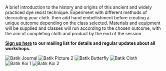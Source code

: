 A brief introduction to the history and origins of this ancient and widely practiced dye resist technique.  Experiment with different methods of decorating your cloth. then add hand embellishment before creating a unique outcome depending on the class selected.
Materials and equipment will be supplied and classes will run according to the chosen outcome, with the aim of completing cloth and product by the end of the session.

**[Sign up here](/contact)  to our mailing list for details and regular updates about all workshops.**

![Batik Journal](http://textilesatthestablehouse.co.uk/assets/BatikJournal.jpg)
![Batik Picture 2](http://textilesatthestablehouse.co.uk/assets/BatikPicture2.jpg)
![Batik Butterfly](http://textilesatthestablehouse.co.uk/assets/BatikButterfly.jpg)
![Batik Cloth](http://textilesatthestablehouse.co.uk/assets/BatikCloth.jpg)
![Batik Koi 1](http://textilesatthestablehouse.co.uk/assets/Koi1.jpg)
![Batik Koi 2](http://textilesatthestablehouse.co.uk/assets/Koi2.jpg)
